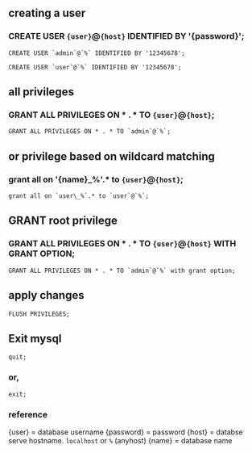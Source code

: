 
## creating a user
### CREATE USER `{user}`@`{host}` IDENTIFIED BY '{password}';
````CREATE USER `admin`@`%` IDENTIFIED BY '12345678';````

````CREATE USER `user`@`%` IDENTIFIED BY '12345678';````


## all privileges
### GRANT ALL PRIVILEGES ON * . * TO `{user}`@`{host}`;
````GRANT ALL PRIVILEGES ON * . * TO `admin`@`%`;````


## or privilege based on wildcard  matching
### grant all on '{name}\_%'.* to `{user}`@`{host}`;
```grant all on `user\_%`.* to `user`@`%`;```


## GRANT root privilege
### GRANT ALL PRIVILEGES ON * . * TO `{user}`@`{host}` WITH GRANT OPTION;
````GRANT ALL PRIVILEGES ON * . * TO `admin`@`%` with grant option;````


## apply changes
`FLUSH PRIVILEGES;`

## Exit mysql
`quit;`
### or, 
`exit;`


### reference 
{user} 		= database username
{password} 	= password 
{host} 		= databse serve hostname. `localhost` or `%` (anyhost)
{name} 		= database name
